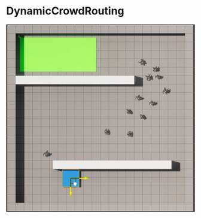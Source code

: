 # DynamicCrowdRouting
[![Video](imgs\MovingGoal.png)](https://drive.google.com/file/d/1mCdjcRqUc-TE6c4OE4SKSzjM2Wq0iK5i/view)

